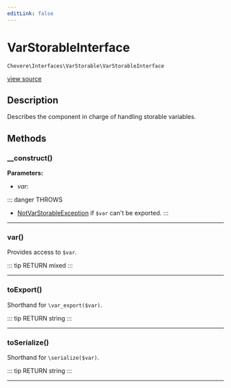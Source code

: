 ```yaml
---
editLink: false
---
```


# VarStorableInterface

`Chevere\Interfaces\VarStorable\VarStorableInterface`

[view source](https://github.com/chevere/chevere/blob/master/src/Chevere/Interfaces/VarStorable/VarStorableInterface.php)

## Description

Describes the component in charge of handling storable variables.

## Methods

### __construct()

**Parameters:**

- *var*: 

::: danger THROWS
- [NotVarStorableException](../../Exceptions/VarStorable/NotVarStorableException.md) if `$var` can't be exported.
:::

---

### var()

Provides access to `$var`.

::: tip RETURN
mixed
:::

---

### toExport()

Shorthand for `\var_export($var)`.

::: tip RETURN
string
:::

---

### toSerialize()

Shorthand for `\serialize($var)`.

::: tip RETURN
string
:::

---
